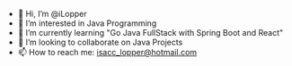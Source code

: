 - 👋 Hi, I’m @iLopper
- 👀 I’m interested in Java Programming
- 🌱 I’m currently learning "Go Java FullStack with Spring Boot and React"
- 💞️ I’m looking to collaborate on Java Projects
- 📫 How to reach me: isacc_lopper@hotmail.com

<!---
iLopper/iLopper is a ✨ special ✨ repository because its `README.md` (this file) appears on your GitHub profile.
You can click the Preview link to take a look at your changes.
--->
